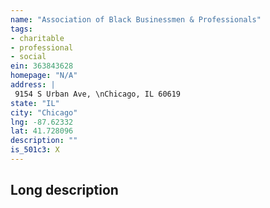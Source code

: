 ```yaml
---
name: "Association of Black Businessmen & Professionals"
tags:
- charitable
- professional
- social
ein: 363843628
homepage: "N/A"
address: |
 9154 S Urban Ave, \nChicago, IL 60619
state: "IL"
city: "Chicago"
lng: -87.62332
lat: 41.728096
description: ""
is_501c3: X
---
```


## Long description



